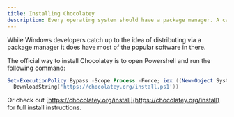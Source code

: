 ```yaml
---
title: Installing Chocolatey
description: Every operating system should have a package manager. A canonical way to install any piece of software. Windows has [Chocolatey](https://chocolatey.org).
---
```


While Windows developers catch up to the idea of distributing via a package
manager it does have most of the popular software in there.

The official way to install Chocolatey is to open Powershell and run the
following command:

```powershell
Set-ExecutionPolicy Bypass -Scope Process -Force; iex ((New-Object System.Net.WebClient).
  DownloadString('https://chocolatey.org/install.ps1'))
```

Or check out [https://chocolatey.org/install](https://chocolatey.org/install)
for full install instructions.
